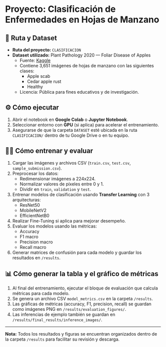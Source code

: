 # Proyecto: Clasificación de Enfermedades en Hojas de Manzano

## 📂 Ruta y Dataset
- **Ruta del proyecto:** `CLASIFICACION`
- **Dataset utilizado:** Plant Pathology 2020 — Foliar Disease of Apples
  - Fuente: [Kaggle](https://www.kaggle.com/datasets/emmarex/plant-pathology-2020-fgvc7)
  - Contiene 3,651 imágenes de hojas de manzano con las siguientes clases:
    - Apple scab
    - Cedar apple rust
    - Healthy
  - Licencia: Pública para fines educativos y de investigación.

## ⚙️ Cómo ejecutar
1. Abrir el notebook en **Google Colab** o **Jupyter Notebook**.
2. Seleccionar entorno con **GPU** (si aplica) para acelerar el entrenamiento.
3. Asegurarse de que la carpeta `DATASET` esté ubicada en la ruta `CLASIFICACION/` dentro de tu Google Drive o en tu equipo.

## 🏋️‍♀️ Cómo entrenar y evaluar
1. Cargar las imágenes y archivos CSV (`train.csv`, `test.csv`, `sample_submission.csv`).
2. Preprocesar los datos:
   - Redimensionar imágenes a 224x224.
   - Normalizar valores de píxeles entre 0 y 1.
   - Dividir en `train`, `validation` y `test`.
3. Entrenar modelos de clasificación usando **Transfer Learning** con 3 arquitecturas:
   - ResNet50
   - MobileNetV2
   - EfficientNetB0
4. Realizar Fine-Tuning si aplica para mejorar desempeño.
5. Evaluar los modelos usando las métricas:
   - Accuracy
   - F1 macro
   - Precision macro
   - Recall macro
6. Generar matrices de confusión para cada modelo y guardar los resultados en `/results`.

## 📊 Cómo generar la tabla y el gráfico de métricas
1. Al final del entrenamiento, ejecutar el bloque de evaluación que calcula métricas para cada modelo.
2. Se genera un archivo CSV `model_metrics.csv` en la carpeta `/results`.
3. Las gráficas de métricas (accuracy, F1, precision, recall) se guardan como imágenes PNG en `/results/evaluation_figures/`.
4. Las inferencias de ejemplo también se guardan en `/results/final_results/inference_images/`.


---
**Nota:** Todos los resultados y figuras se encuentran organizados dentro de la carpeta `/results` para facilitar su revisión y descarga.
